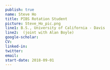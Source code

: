 ```yaml
---
publish: true
name: Steve Ho
title: PIBS Rotation Student
picture: Steve_Ho_pic.png
line1: B.S., University of California - Davis
line2:  (joint with Alan Boyle)
google-scholar: 
CV:
linked-in: 
twitter:
email: 
start-date: 2018-09-01
---
```

